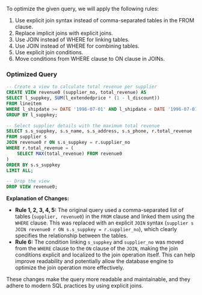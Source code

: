 To optimize the given query, we will apply the following rules:

1. Use explicit join syntax instead of comma-separated tables in the FROM clause.
2. Replace implicit joins with explicit joins.
3. Use JOIN instead of WHERE for linking tables.
4. Use JOIN instead of WHERE for combining tables.
5. Use explicit join conditions.
6. Move conditions from WHERE clause to ON clause in JOINs.

### Optimized Query

```sql
-- Create a view to calculate total revenue per supplier
CREATE VIEW revenue0 (supplier_no, total_revenue) AS 
SELECT l_suppkey, SUM(l_extendedprice * (1 - l_discount))
FROM lineitem
WHERE l_shipdate >= DATE '1996-07-01' AND l_shipdate < DATE '1996-07-01' + INTERVAL '3' MONTH
GROUP BY l_suppkey;

-- Select supplier details with the maximum total revenue
SELECT s.s_suppkey, s.s_name, s.s_address, s.s_phone, r.total_revenue
FROM supplier s
JOIN revenue0 r ON s.s_suppkey = r.supplier_no
WHERE r.total_revenue = (
    SELECT MAX(total_revenue) FROM revenue0
)
ORDER BY s.s_suppkey
LIMIT ALL;

-- Drop the view
DROP VIEW revenue0;
```

**Explanation of Changes:**
- **Rule 1, 2, 3, 4, 5:** The original query used a comma-separated list of tables (`supplier, revenue0`) in the `FROM` clause and linked them using the `WHERE` clause. This was replaced with an explicit `JOIN` syntax (`supplier s JOIN revenue0 r ON s.s_suppkey = r.supplier_no`), which clearly specifies the relationship between the tables.
- **Rule 6:** The condition linking `s_suppkey` and `supplier_no` was moved from the `WHERE` clause to the `ON` clause of the `JOIN`, making the join conditions explicit and localized to the join operation itself. This can help improve readability and potentially allow the database engine to optimize the join operation more effectively.

These changes make the query more readable and maintainable, and they adhere to modern SQL practices by using explicit joins.